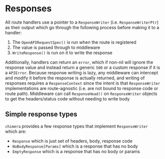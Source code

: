 # Responses
All route handlers use a pointer to a `ResponseWriter` (i.e. `ResponseWriterPtr`) as their output which go through the following process before making it to a handler:
1. The `OpenAPIRequestSpec()` is run when the route is registered
2. The value is passed through to middleware
3. `WriteResponse()` is run on it to write the response

Additionally, handlers can return an `error`, which if non-nil will ignore the response value and instead return a generic `500` or a custom response if it is a `APIError`.
Because response writing is lazy, any middleware can intercept and modify it before the response is actually returned, and writing of responses requires a `ResponseContext` since the intent is that `ResponseWriter` implementations are route-agnostic (i.e. are not bound to response code or route path). Middleware can call `ResponseHead()` on `ResponseWriter` objects to get the headers/status code without needing to write body

## Simple response types
`chimera` provides a few response types that implement `ResponseWriter` which are:
- `Response` which is just set of headers, body, response code
- `NoBodyResponse[Params]` which is a response that has no body
- `EmptyResponse` which is a response that has no body or params